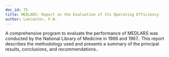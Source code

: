 ```yaml
---
doc_id: 75
title: MEDLARS: Report on the Evaluation of Its Operating Efficiency
author: Lancaster, F.W.
---
```


A comprehensive program to evaluate the performance of MEDLARS was conducted
by the National Library of Medicine in 1966 and 1967.. This report describes 
the methodology used and presents a summary of the principal results, 
conclusions, and recommendations..